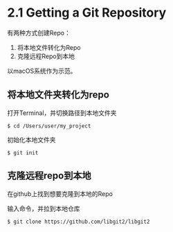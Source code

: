 # 2.1 Getting a Git Repository

有两种方式创建Repo：

1. 将本地文件转化为Repo
2. 克隆远程Repo到本地

以macOS系统作为示范。

## 将本地文件夹转化为repo

打开Terminal，并切换路径到本地文件夹

```
$ cd /Users/user/my_project
```

初始化本地文件夹

```
$ git init
```



## 克隆远程repo到本地

在github上找到想要克隆到本地的Repo

输入命令，并拉到本地仓库

```
$ git clone https://github.com/libgit2/libgit2
```

